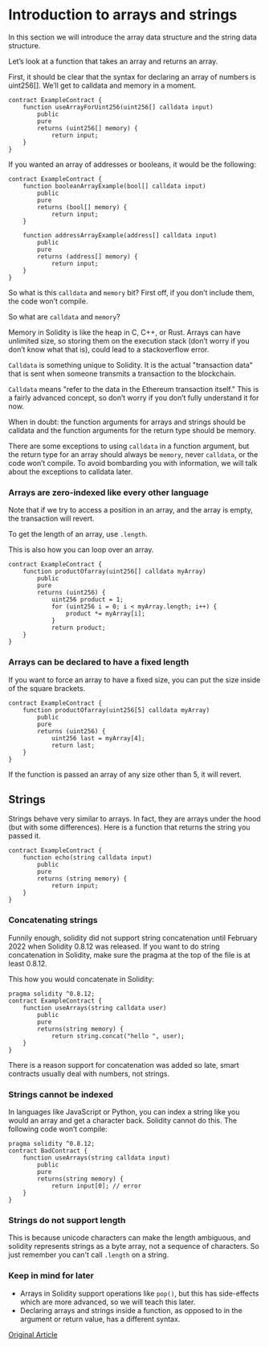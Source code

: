 # Introduction to arrays and strings

In this section we will introduce the array data structure and the string data structure.

Let’s look at a function that takes an array and returns an array.

First, it should be clear that the syntax for declaring an array of numbers is uint256[]. We’ll get to calldata and memory in a moment.

```solidity
contract ExampleContract {
    function useArrayForUint256(uint256[] calldata input)
        public
        pure
        returns (uint256[] memory) {
            return input;
    }
}
```

If you wanted an array of addresses or booleans, it would be the following:

```solidity
contract ExampleContract {
    function booleanArrayExample(bool[] calldata input)
        public
        pure
        returns (bool[] memory) {
            return input;
    }

    function addressArrayExample(address[] calldata input)
        public
        pure
        returns (address[] memory) {
            return input;
    }
}
```

So what is this `calldata` and `memory` bit? First off, if you don’t include them, the code won’t compile.

So what are `calldata` and `memory`?

Memory in Solidity is like the heap in C, C++, or Rust. Arrays can have unlimited size, so storing them on the execution stack (don’t worry if you don’t know what that is), could lead to a stackoverflow error.

`Calldata` is something unique to Solidity. It is the actual "transaction data" that is sent when someone transmits a transaction to the blockchain.

`Calldata` means "refer to the data in the Ethereum transaction itself." This is a fairly advanced concept, so don’t worry if you don’t fully understand it for now.

When in doubt: the function arguments for arrays and strings should be calldata and the function arguments for the return type should be memory.

There are some exceptions to using `calldata` in a function argument, but the return type for an array should always be `memory`, never `calldata`, or the code won’t compile. To avoid bombarding you with information, we will talk about the exceptions to calldata later.

### Arrays are zero-indexed like every other language

Note that if we try to access a position in an array, and the array is empty, the transaction will revert.

To get the length of an array, use `.length`.

This is also how you can loop over an array.

```solidity
contract ExampleContract {
    function productOfarray(uint256[] calldata myArray)
        public
        pure
        returns (uint256) {
            uint256 product = 1;
            for (uint256 i = 0; i < myArray.length; i++) {
                product *= myArray[i];
            }
            return product;
    }
}
```

### Arrays can be declared to have a fixed length

If you want to force an array to have a fixed size, you can put the size inside of the square brackets.

```solidity
contract ExampleContract {
    function productOfarray(uint256[5] calldata myArray)
        public
        pure
        returns (uint256) {
            uint256 last = myArray[4];
            return last;
    }
}
```

If the function is passed an array of any size other than 5, it will revert.

## Strings

Strings behave very similar to arrays. In fact, they are arrays under the hood (but with some differences). Here is a function that returns the string you passed it.

```solidity
contract ExampleContract {
    function echo(string calldata input)
        public
        pure
        returns (string memory) {
            return input;
    }
}
```

### Concatenating strings

Funnily enough, solidity did not support string concatenation until February 2022 when Solidity 0.8.12 was released. If you want to do string concatenation in Solidity, make sure the pragma at the top of the file is at least 0.8.12.

This how you would concatenate in Solidity:

```solidity
pragma solidity ^0.8.12;
contract ExampleContract {
    function useArrays(string calldata user)
        public
        pure
        returns(string memory) {
            return string.concat("hello ", user);
    }
}
```

There is a reason support for concatenation was added so late, smart contracts usually deal with numbers, not strings.

### Strings cannot be indexed

In languages like JavaScript or Python, you can index a string like you would an array and get a character back. Solidity cannot do this. The following code won’t compile:

```solidity
pragma solidity ^0.8.12;
contract BadContract {
    function useArrays(string calldata input)
        public
        pure
        returns(string memory) {
            return input[0]; // error
    }
}
```

### Strings do not support length

This is because unicode characters can make the length ambiguous, and solidity represents strings as a byte array, not a sequence of characters. So just remember you can't call `.length` on a string.

### Keep in mind for later

- Arrays in Solidity support operations like `pop()`, but this has side-effects which are more advanced, so we will teach this later.
- Declaring arrays and strings inside a function, as opposed to in the argument or return value, has a different syntax.

[Original Article](https://www.rareskills.io/learn-solidity/arrays)
